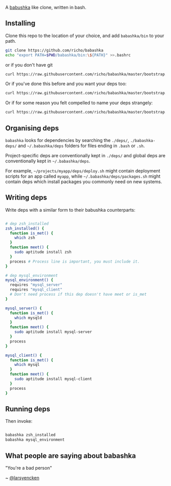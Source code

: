 A [babushka][1] like clone, written in bash.

## Installing

Clone this repo to the location of your choice, and add `babashka/bin` to your path.

```bash
git clone https://github.com/richo/babashka
echo "export PATH=$PWD/babashka/bin:\${PATH}" >>.bashrc
```

or if you don't have git

```bash
curl https://raw.githubusercontent.com/richo/babashka/master/bootstrap.sh | sh /dev/stdin
```

Or if you've done this before and you want your deps too:

```bash
curl https://raw.githubusercontent.com/richo/babashka/master/bootstrap.sh | sh /dev/stdin -u your_github_username
```

Or if for some reason you felt compelled to name your deps strangely:

```bash
curl https://raw.githubusercontent.com/richo/babashka/master/bootstrap.sh | sh /dev/stdin -u your_github_username -r strangely_named_repo
```

## Organising deps

`babashka` looks for dependencies by searching the `./deps/`, `./babashka-deps/` and `~/.babashka/deps` folders for files ending in `.bash` or `.sh`.

Project-specific deps are conventionally kept in `./deps/` and global deps are conventionally kept in `~/.babashka/deps`.

For example, `~/projects/myapp/deps/deploy.sh` might contain deployment scripts for an app called `myapp`, while `~/.babashka/deps/packages.sh` might contain deps which install packages you commonly need on new systems.

## Writing deps

Write deps with a similar form to their babushka counterparts:

```bash

# dep zsh_installed
zsh_installed() {
  function is_met() {
    which zsh
  }
  function meet() {
    sudo aptitude install zsh
  }
  process # Process line is important, you must include it.
}

# dep mysql_environment
mysql_environment() {
  requires "mysql_server"
  requires "mysql_client"
  # Don't need process if this dep doesn't have meet or is_met
}

mysql_server() {
  function is_met() {
    which mysqld
  }
  function meet() {
    sudo aptitude install mysql-server
  }
  process
}

mysql_client() {
  function is_met() {
    which mysql
  }
  function meet() {
    sudo aptitude install mysql-client
  }
  process
}
```

## Running deps

Then invoke:

```bash

babashka zsh_installed
babashka mysql_environment
```

## What people are saying about babashka

"You're a bad person"

~ [@larsyencken](https://twitter.com/larsyencken)

[1]: https://babushka.me
